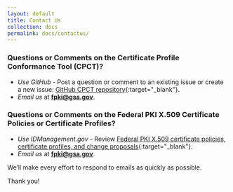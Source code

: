 ```yaml
---
layout: default
title: Contact Us
collection: docs
permalink: docs/contactus/
---
```


### Questions or Comments on the Certificate Profile Conformance Tool (CPCT)?

* _Use GitHub_ - Post a question or comment to an existing issue or create a new issue: [GitHub CPCT repository](https://github.com/GSA/fpkilint/){:target="_blank"}.
* _Email us_ at **fpki@gsa.gov**.

### Questions or Comments on the Federal PKI X.509 Certificate Policies or Certificate Profiles? 

* _Use IDManagement.gov_ - Review [Federal PKI X.509 certificate policies, certificate profiles, and change proposals](https://www.idmanagement.gov/fpki/){:target="_blank"}.
* _Email us_ at **fpki@gsa.gov**.  

We’ll make every effort to respond to emails as quickly as possible.

Thank you!
